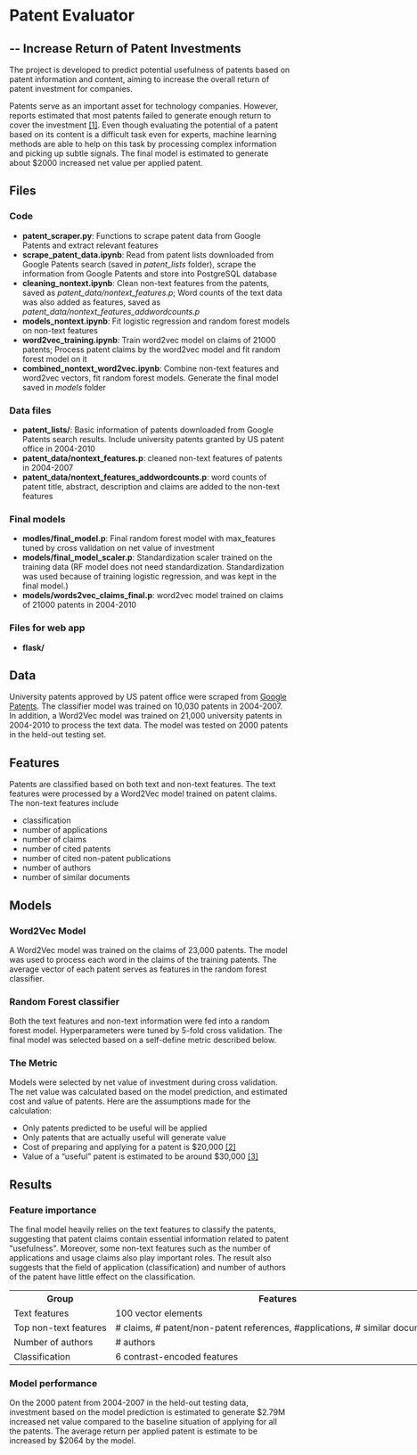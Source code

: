 # Patent Evaluator 
## -- Increase Return of Patent Investments

The project is developed to predict potential usefulness of patents based on patent information and content, aiming to increase the overall return of patent investment for companies.

Patents serve as an important asset for technology companies. However, reports estimated that most patents failed to generate enough return to cover the investment <a href="http://ei.com/wp-content/uploads/downloadables/EI_Patent_Study_Singer.pdf" class="text">[1]</a>. Even though evaluating the potential of a patent based on its content is a difficult task even for experts, machine learning methods are able to help on this task by processing complex information and picking up subtle signals. The final model is estimated to generate about $2000 increased net value per applied patent.


## Files
### Code
- **patent_scraper.py**: Functions to scrape patent data from Google Patents and extract relevant features
- **scrape_patent_data.ipynb**: Read from patent lists downloaded from Google Patents search (saved in *patent_lists* folder), scrape the information from Google Patents and store into PostgreSQL database
- **cleaning_nontext.ipynb**: Clean non-text features from the patents, saved as *patent_data/nontext_features.p*; Word counts of the text data was also added as features, saved as *patent_data/nontext_features_addwordcounts.p*
- **models_nontext.ipynb**: Fit logistic regression and random forest models on non-text features
- **word2vec_training.ipynb**: Train word2vec model on claims of 21000 patents; Process patent claims by the word2vec model and fit random forest model on it
- **combined_nontext_word2vec.ipynb**: Combine non-text features and word2vec vectors, fit random forest models. Generate the final model saved in *models* folder
### Data files
- **patent_lists/**: Basic information of patents downloaded from Google Patents search results. Include university patents granted by US patent office in 2004-2010
- **patent_data/nontext_features.p**: cleaned non-text features of patents in 2004-2007 
- **patent_data/nontext_features_addwordcounts.p**: word counts of patent title, abstract, description and claims are added to the non-text features
### Final models
- **modles/final_model.p**: Final random forest model with max_features tuned by cross validation on net value of investment
- **models/final_model_scaler.p**: Standardization scaler trained on the training data (RF model does not need standardization. Standardization was used because of training logistic regression, and was kept in the final model.)
- **models/words2vec_claims_final.p**: word2vec model trained on claims of 21000 patents in 2004-2010
### Files for web app
- **flask/**



## Data
University patents approved by US patent office were scraped from <a href="https://patents.google.com/" class="text">Google Patents</a>. The classifier model was trained on 10,030 patents in 2004-2007. In addition, a Word2Vec model was trained on 21,000 university patents in 2004-2010 to process the text data. The model was tested on 2000 patents in the held-out testing set. 

## Features
Patents are classified based on both text and non-text features. 
The text features were processed by a Word2Vec model trained on patent claims. 
The non-text features include 
- classification
- number of applications
- number of claims
- number of cited patents
- number of cited non-patent publications
- number of authors
- number of similar documents

## Models
### Word2Vec Model
A Word2Vec model was trained on the claims of 23,000 patents. The model was used to process each word in the claims of the training patents. The average vector of each patent serves as features in the random forest classifier.

### Random Forest classifier
Both the text features and non-text information were fed into a random forest model. Hyperparameters were tuned by 5-fold cross validation. The final model was selected based on a self-define metric described below. 

### The Metric
Models were selected by net value of investment during cross validation. The net value was calculated based on the model prediction, and estimated cost and value of patents. Here are the assumptions made for the calculation:
    
- Only patents predicted to be useful will be applied
- Only patents that are actually useful will generate value
- Cost of preparing and applying for a patent is $20,000 <a href="http://www.insidecounsel.com/2016/09/16/whats-a-patent-worth" class="text">[2]</a>
- Value of a “useful” patent is estimated to be around $30,000 <a href="http://www.tynax.com/transactions_patent_sale_guide.php#5-Valuation" class="text">[3]</a>


## Results
### Feature importance
The final model heavily relies on the text features to classify the patents, suggesting that patent claims contain essential information related to patent "usefulness". Moreover, some non-text features such as the number of applications and usage claims also play important roles. The result also suggests that the field of application (classification) and number of authors of the patent have little effect on the classification.

 <table align = "center" style="width:60em">
          <tr>
            <th>Group</th>
            <th>Features</th> 
            <th>Total importance</th>
          </tr>
          <tr>
            <td>Text features</td>
            <td>100 vector elements</td> 
            <td>0.904</td>
          </tr>
          <tr>
            <td>Top non-text features</td>
            <td># claims, # patent/non-patent references, #applications, # similar documents</td> 
            <td>0.081</td>
          </tr>
          <tr>
            <td>Number of authors</td>
            <td># authors</td> 
            <td>0.008</td>
          </tr>
          <tr>
            <td>Classification</td>
            <td>6 contrast-encoded features</td> 
            <td>0.007</td>
          </tr>
        </table>    
        
  ### Model performance
  On the 2000 patent from 2004-2007 in the held-out testing data, investment based on the model prediction is estimated to generate $2.79M increased net value compared to the baseline situation of applying for all the patents. The average return per applied patent is estimate to be increased by $2064 by the model.
